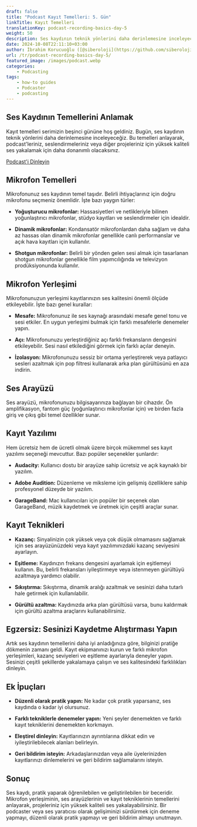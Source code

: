 ```yaml
---
draft: false
title: "Podcast Kayıt Temelleri: 5. Gün"
linkTitle: Kayıt Temelleri
translationKey: podcast-recording-basics-day-5
weight: 50
description: Ses kaydının teknik yönlerini daha derinlemesine inceleyeceğiz.
date: 2024-10-08T22:11:10+03:00
author: İbrahim Korucuoğlu ([@siberoloji](https://github.com/siberoloji))
url: /tr/podcast-recording-basics-day-5/
featured_image: /images/podcast.webp
categories:
    - Podcasting
tags:
    - how-to guides
    - Podcaster
    - podcasting
---
```

## Ses Kaydının Temellerini Anlamak

Kayıt temelleri serimizin beşinci gününe hoş geldiniz. Bugün, ses kaydının teknik yönlerini daha derinlemesine inceleyeceğiz. Bu temelleri anlayarak, podcast'leriniz, seslendirmeleriniz veya diğer projeleriniz için yüksek kaliteli ses yakalamak için daha donanımlı olacaksınız.

[Podcast'i Dinleyin](https://podcasters.spotify.com/pod/show/siberoloji/episodes/Podcast-Recording-Basics-Day-5-e2pttsf)

## **Mikrofon Temelleri**

Mikrofonunuz ses kaydının temel taşıdır. Belirli ihtiyaçlarınız için doğru mikrofonu seçmeniz önemlidir. İşte bazı yaygın türler:

* **Yoğuşturucu mikrofonlar:** Hassasiyetleri ve netlikleriyle bilinen yoğunlaştırıcı mikrofonlar, stüdyo kayıtları ve seslendirmeler için idealdir.

* **Dinamik mikrofonlar:** Kondansatör mikrofonlardan daha sağlam ve daha az hassas olan dinamik mikrofonlar genellikle canlı performanslar ve açık hava kayıtları için kullanılır.

* **Shotgun mikrofonlar:** Belirli bir yönden gelen sesi almak için tasarlanan shotgun mikrofonlar genellikle film yapımcılığında ve televizyon prodüksiyonunda kullanılır.

## **Mikrofon Yerleşimi**

Mikrofonunuzun yerleşimi kayıtlarınızın ses kalitesini önemli ölçüde etkileyebilir. İşte bazı genel kurallar:

* **Mesafe:** Mikrofonunuz ile ses kaynağı arasındaki mesafe genel tonu ve sesi etkiler. En uygun yerleşimi bulmak için farklı mesafelerle denemeler yapın.

* **Açı:** Mikrofonunuzu yerleştirdiğiniz açı farklı frekansların dengesini etkileyebilir. Sesi nasıl etkilediğini görmek için farklı açılar deneyin.

* **İzolasyon:** Mikrofonunuzu sessiz bir ortama yerleştirerek veya patlayıcı sesleri azaltmak için pop filtresi kullanarak arka plan gürültüsünü en aza indirin.

## **Ses Arayüzü**

Ses arayüzü, mikrofonunuzu bilgisayarınıza bağlayan bir cihazdır. Ön amplifikasyon, fantom güç (yoğunlaştırıcı mikrofonlar için) ve birden fazla giriş ve çıkış gibi temel özellikler sunar.

## **Kayıt Yazılımı**

Hem ücretsiz hem de ücretli olmak üzere birçok mükemmel ses kayıt yazılımı seçeneği mevcuttur. Bazı popüler seçenekler şunlardır:

* **Audacity:** Kullanıcı dostu bir arayüze sahip ücretsiz ve açık kaynaklı bir yazılım.

* **Adobe Audition:** Düzenleme ve miksleme için gelişmiş özelliklere sahip profesyonel düzeyde bir yazılım.

* **GarageBand:** Mac kullanıcıları için popüler bir seçenek olan GarageBand, müzik kaydetmek ve üretmek için çeşitli araçlar sunar.

## **Kayıt Teknikleri**

* **Kazanç:** Sinyalinizin çok yüksek veya çok düşük olmamasını sağlamak için ses arayüzünüzdeki veya kayıt yazılımınızdaki kazanç seviyesini ayarlayın.

* **Eşitleme:** Kaydınızın frekans dengesini ayarlamak için eşitlemeyi kullanın. Bu, belirli frekansları iyileştirmeye veya istenmeyen gürültüyü azaltmaya yardımcı olabilir.

* **Sıkıştırma:** Sıkıştırma, dinamik aralığı azaltmak ve sesinizi daha tutarlı hale getirmek için kullanılabilir.

* **Gürültü azaltma:** Kaydınızda arka plan gürültüsü varsa, bunu kaldırmak için gürültü azaltma araçlarını kullanabilirsiniz.

## **Egzersiz: Sesinizi Kaydetme Alıştırması Yapın**

Artık ses kaydının temellerini daha iyi anladığınıza göre, bilginizi pratiğe dökmenin zamanı geldi. Kayıt ekipmanınızı kurun ve farklı mikrofon yerleşimleri, kazanç seviyeleri ve eşitleme ayarlarıyla deneyler yapın. Sesinizi çeşitli şekillerde yakalamaya çalışın ve ses kalitesindeki farklılıkları dinleyin.

## **Ek İpuçları**

* **Düzenli olarak pratik yapın:** Ne kadar çok pratik yaparsanız, ses kaydında o kadar iyi olursunuz.

* **Farklı tekniklerle denemeler yapın:** Yeni şeyler denemekten ve farklı kayıt tekniklerini denemekten korkmayın.

* **Eleştirel dinleyin:** Kayıtlarınızın ayrıntılarına dikkat edin ve iyileştirilebilecek alanları belirleyin.

* **Geri bildirim isteyin:** Arkadaşlarınızdan veya aile üyelerinizden kayıtlarınızı dinlemelerini ve geri bildirim sağlamalarını isteyin.

## **Sonuç**

Ses kaydı, pratik yaparak öğrenilebilen ve geliştirilebilen bir beceridir. Mikrofon yerleşiminin, ses arayüzlerinin ve kayıt tekniklerinin temellerini anlayarak, projeleriniz için yüksek kaliteli ses yakalayabilirsiniz. Bir podcaster veya ses yaratıcısı olarak gelişiminizi sürdürmek için deneme yapmayı, düzenli olarak pratik yapmayı ve geri bildirim almayı unutmayın.
